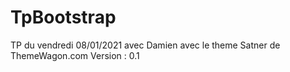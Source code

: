 # TpBootstrap
TP du vendredi 08/01/2021 avec Damien avec le theme Satner de ThemeWagon.com
Version : 0.1